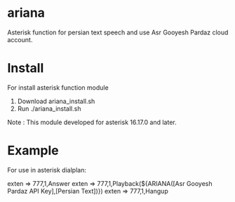 # ariana
Asterisk function for persian text speech and use Asr Gooyesh Pardaz cloud account.

# Install
For install asterisk function module
1) Download ariana_install.sh
2) Run ./ariana_install.sh


Note : This module developed for asterisk 16.17.0 and later.

# Example
For use in asterisk dialplan:

exten => 777,1,Answer
exten => 777,1,Playback(${ARIANA([Asr Gooyesh Pardaz API Key],[Persian Text])})
exten => 777,1,Hangup

